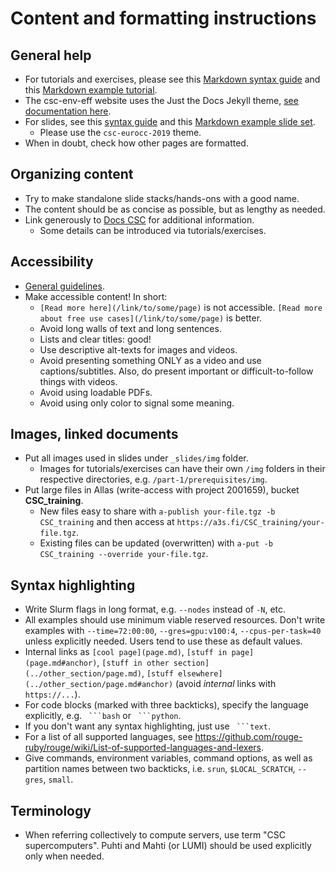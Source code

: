 # Content and formatting instructions

## General help

- For tutorials and exercises, please see this
  [Markdown syntax guide](https://www.markdownguide.org/tools/jekyll/) and this
  [Markdown example tutorial](example_tutorial.md).
- The csc-env-eff website uses the Just the Docs Jekyll theme,
  [see documentation here](https://just-the-docs.com/).
- For slides, see this
  [syntax guide](https://github.com/csc-training/slidefactory-template/blob/master/guide/syntax-guide.md)
  and this [Markdown example slide set](../_slides/example.md).
  - Please use the `csc-eurocc-2019` theme.
- When in doubt, check how other pages are formatted.

## Organizing content

- Try to make standalone slide stacks/hands-ons with a good name.
- The content should be as concise as possible, but as lengthy as needed.
- Link generously to [Docs CSC](https://docs.csc.fi) for additional
  information.
  - Some details can be introduced via tutorials/exercises.

## Accessibility

- [General guidelines](https://www.saavutettavuusvaatimukset.fi/).
- Make accessible content! In short:
  - `[Read more here](/link/to/some/page)` is not accessible.
    `[Read more about free use cases](/link/to/some/page)` is better.
  - Avoid long walls of text and long sentences.
  - Lists and clear titles: good!
  - Use descriptive alt-texts for images and videos.
  - Avoid presenting something ONLY as a video and use captions/subtitles.
    Also, do present important or difficult-to-follow things with videos.
  - Avoid using loadable PDFs.
  - Avoid using only color to signal some meaning.

## Images, linked documents

- Put all images used in slides under `_slides/img` folder.
  - Images for tutorials/exercises can have their own `/img` folders in their
    respective directories, e.g. `/part-1/prerequisites/img`.
- Put large files in Allas (write-access with project 2001659), bucket
  **CSC_training**.
  - New files easy to share with `a-publish your-file.tgz -b CSC_training` and
    then access at `https://a3s.fi/CSC_training/your-file.tgz`.
  - Existing files can be updated (overwritten) with
    `a-put -b CSC_training --override your-file.tgz`.

## Syntax highlighting

- Write Slurm flags in long format, e.g. `--nodes` instead of `-N`, etc.
- All examples should use minimum viable reserved resources. Don't write
  examples with `--time=72:00:00`, `--gres=gpu:v100:4`, `--cpus-per-task=40`
  unless explicitly needed. Users tend to use these as default values.
- Internal links as `[cool page](page.md)`, `[stuff in page](page.md#anchor)`,
  `[stuff in other section](../other_section/page.md)`,
  `[stuff elsewhere](../other_section/page.md#anchor)` (avoid _internal_ links
  with `https://...`).
- For code blocks (marked with three backticks), specify the language
  explicitly, e.g. ` ```bash` or ` ```python`.
- If you don't want any syntax highlighting, just use ` ```text`.
- For a list of all supported languages, see
  <https://github.com/rouge-ruby/rouge/wiki/List-of-supported-languages-and-lexers>.
- Give commands, environment variables, command options, as well as partition 
  names between two backticks, i.e. `srun`, `$LOCAL_SCRATCH`, `--gres`,
  `small`.

## Terminology

- When referring collectively to compute servers, use term
  "CSC supercomputers". Puhti and Mahti (or LUMI) should be used explicitly
  only when needed.
